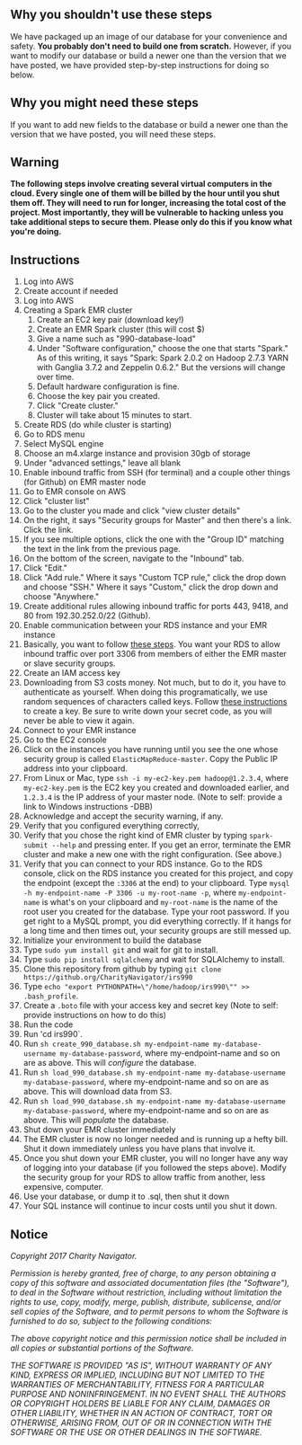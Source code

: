 ## Why you shouldn't use these steps

We have packaged up an image of our database for your convenience and safety. **You probably don't need to build one from scratch.** However, if you want to modify our database or build a newer one than the version that we have posted, we have provided step-by-step instructions for doing so below.

## Why you might need these steps

If you want to add new fields to the database or build a newer one than the version that we have posted, you will need these steps.

## Warning

**The following steps involve creating several virtual computers in the cloud. Every single one of them will be billed by the hour until you shut them off. They will need to run for longer, increasing the total cost of the project. Most importantly, they will be vulnerable to hacking unless you take additional steps to secure them. Please only do this if you know what you're doing.**

## Instructions

1. Log into AWS
  1. Create account if needed
  1. Log into AWS
1. Creating a Spark EMR cluster
   1. Create an EC2 key pair (download key!)
   1. Create an EMR Spark cluster (this will cost $)
     1. Give a name such as "990-database-load"
     1. Under "Software configuration," choose the one that starts "Spark." As of this writing, it says "Spark: Spark 2.0.2 on Hadoop 2.7.3 YARN with Ganglia 3.7.2 and Zeppelin 0.6.2." But the versions will change over time.
     1. Default hardware configuration is fine.
     1. Choose the key pair you created.
     1. Click "Create cluster."
     1. Cluster will take about 15 minutes to start.
1. Create RDS (do while cluster is starting)
  1. Go to RDS menu
  1. Select MySQL engine
  1. Choose an m4.xlarge instance and provision 30gb of storage
  1. Under "advanced settings," leave all blank
1. Enable inbound traffic from SSH (for terminal) and a couple other things (for Github) on EMR master node
  1. Go to EMR console on AWS
  1. Click "cluster list"
  1. Go to the cluster you made and click "view cluster details"
  1. On the right, it says "Security groups for Master" and then there's a link. Click the link.
  1. If you see multiple options, click the one with the "Group ID" matching the text in the link from the previous page.
  1. On the bottom of the screen, navigate to the "Inbound" tab.
  1. Click "Edit."
  1. Click "Add rule." Where it says "Custom TCP rule," click the drop down and choose "SSH." Where it says "Custom," click the drop down and choose "Anywhere."
  1. Create additional rules allowing inbound traffic for ports 443, 9418, and 80 from 192.30.252.0/22 (Github).
1. Enable communication between your RDS instance and your EMR instance
  1. Basically, you want to follow [these steps](https://aws.amazon.com/premiumsupport/knowledge-center/rds-cannot-connect/). You want your RDS to allow inbound traffic over port 3306 from members of either the EMR master or slave security groups. 
1. Create an IAM access key
  1. Downloading from S3 costs money. Not much, but to do it, you have to authenticate as yourself. When doing this programatically, we use random sequences of characters called keys. Follow [these instructions](http://docs.aws.amazon.com/general/latest/gr/managing-aws-access-keys.html) to create a key. Be sure to write down your secret code, as you will never be able to view it again.
1. Connect to your EMR instance
  1. Go to the EC2 console
  1. Click on the instances you have running until you see the one whose security group is called `ElasticMapReduce-master`. Copy the Public IP address into your clipboard.
  1. From Linux or Mac, type `ssh -i my-ec2-key.pem hadoop@1.2.3.4`, where `my-ec2-key.pem` is the EC2 key you created and downloaded earlier, and `1.2.3.4` is the IP address of your master node. (Note to self: provide a link to Windows instructions -DBB)
  1. Acknowledge and accept the security warning, if any.
1. Verify that you configured everything correctly,
  1. Verify that you chose the right kind of EMR cluster by typing `spark-submit --help` and pressing enter. If you get an error, terminate the EMR cluster and make a new one with the right configuration. (See above.)
  1. Verify that you can connect to your RDS instance. Go to the RDS console, click on the RDS instance you created for this project, and copy the endpoint (except the `:3306` at the end) to your clipboard. Type `mysql -h my-endpoint-name -P 3306 -u my-root-name -p`, where `my-endpoint-name` is what's on your clipboard and `my-root-name` is the name of the root user you created for the database. Type your root password. If you get right to a MySQL prompt, you did everything correctly. If it hangs for a long time and then times out, your security groups are still messed up. 
1. Initialize your environment to build the database
  1. Type `sudo yum install git` and wait for git to install.
  1. Type `sudo pip install sqlalchemy` and wait for SQLAlchemy to install.
  1. Clone this repository from github by typing `git clone https://github.org/CharityNavigator/irs990` 
  1. Type `echo "export PYTHONPATH=\"/home/hadoop/irs990\"" >> .bash_profile`.
  1. Create a `.boto` file with your access key and secret key (Note to self: provide instructions on how to do this)
1. Run the code
  1. Run 'cd irs990`.
  1. Run `sh create_990_database.sh my-endpoint-name my-database-username my-database-password`, where my-endpoint-name and so on are as above. This will _configure_ the database.
  1. Run `sh load_990_database.sh my-endpoint-name my-database-username my-database-password`, where my-endpoint-name and so on are as above. This will download data from S3.
  1. Run `sh load_990_database.sh my-endpoint-name my-database-username my-database-password`, where my-endpoint-name and so on are as above. This will _populate_ the database.  
1. Shut down your EMR cluster immediately
  1. The EMR cluster is now no longer needed and is running up a hefty bill. Shut it down immediately unless you have plans that involve it.
  1. Once you shut down your EMR cluster, you will no longer have any way of logging into your database (if you followed the steps above). Modify the security group for your RDS to allow traffic from another, less expensive, computer.
1. Use your database, or dump it to .sql, then shut it down
  1. Your SQL instance will continue to incur costs until you shut it down.
  
## Notice

*Copyright 2017 Charity Navigator.*

*Permission is hereby granted, free of charge, to any person obtaining a copy of this software and associated documentation files (the "Software"), to deal in the Software without restriction, including without limitation the rights to use, copy, modify, merge, publish, distribute, sublicense, and/or sell copies of the Software, and to permit persons to whom the Software is furnished to do so, subject to the following conditions:*

*The above copyright notice and this permission notice shall be included in all copies or substantial portions of the Software.*

*THE SOFTWARE IS PROVIDED "AS IS", WITHOUT WARRANTY OF ANY KIND, EXPRESS OR IMPLIED, INCLUDING BUT NOT LIMITED TO THE WARRANTIES OF MERCHANTABILITY, FITNESS FOR A PARTICULAR PURPOSE AND NONINFRINGEMENT. IN NO EVENT SHALL THE AUTHORS OR COPYRIGHT HOLDERS BE LIABLE FOR ANY CLAIM, DAMAGES OR OTHER LIABILITY, WHETHER IN AN ACTION OF CONTRACT, TORT OR OTHERWISE, ARISING FROM, OUT OF OR IN CONNECTION WITH THE SOFTWARE OR THE USE OR OTHER DEALINGS IN THE SOFTWARE.*
